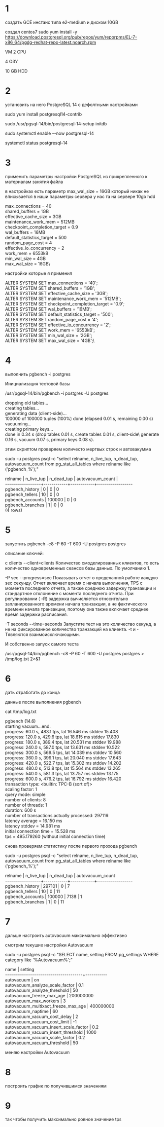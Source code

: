 # 1
создать GCE инстанс типа e2-medium и диском 10GB

создал centos7 sudo yum install -y https://download.postgresql.org/pub/repos/yum/reporpms/EL-7-x86_64/pgdg-redhat-repo-latest.noarch.rpm

VM 2 CPU 

4 ОЗУ

10 GB HDD


# 2
установить на него PostgreSQL 14 с дефолтными настройками

sudo yum install postgresql14-contrib 

sudo /usr/pgsql-14/bin/postgresql-14-setup initdb 

sudo systemctl enable --now postgresql-14 

systemctl status postgresql-14

# 3
применить параметры настройки PostgreSQL из прикрепленного к материалам занятия файла

в настройках есть параметр max_wal_size = 16GB который никак не вписывается в наши параметры сервера у нас та на сервере 10gb hdd

max_connections = 40\
shared_buffers = 1GB\
effective_cache_size = 3GB\
maintenance_work_mem = 512MB\
checkpoint_completion_target = 0.9\
wal_buffers = 16MB\
default_statistics_target = 500\
random_page_cost = 4\
effective_io_concurrency = 2\
work_mem = 6553kB\
min_wal_size = 4GB\
max_wal_size = 16GB\


настройки которые я применил

ALTER SYSTEM SET max_connections = '40'; \
ALTER SYSTEM SET shared_buffers = '1GB';\
ALTER SYSTEM SET effective_cache_size = '3GB';\
ALTER SYSTEM SET maintenance_work_mem = '512MB';\
ALTER SYSTEM SET checkpoint_completion_target = '0.9';\
ALTER SYSTEM SET wal_buffers = '16MB';\
ALTER SYSTEM SET default_statistics_target = '500';\
ALTER SYSTEM SET random_page_cost = '4';\
ALTER SYSTEM SET effective_io_concurrency = '2';\
ALTER SYSTEM SET work_mem = '6553kB';\
ALTER SYSTEM SET min_wal_size = '2GB';\
ALTER SYSTEM SET max_wal_size = '4GB';\


# 4
выполнить pgbench -i postgres

Инициализация тестовой базы

/usr/pgsql-14/bin/pgbench -i postgres -U postgres


dropping old tables...\
creating tables...\
generating data (client-side)...\
100000 of 100000 tuples (100%) done (elapsed 0.01 s, remaining 0.00 s)\
vacuuming...\
creating primary keys...\
done in 0.34 s (drop tables 0.01 s, create tables 0.01 s, client-side\ generate 0.16 s, vacuum 0.07 s, primary keys 0.08 s).




этим скриптом проверяем количесто мертвых строк и автовакумма

sudo -u postgres psql -c "select relname, n_live_tup, n_dead_tup, autovacuum_count from pg_stat_all_tables where relname like ('pgbench_%');"


 relname      | n_live_tup | n_dead_tup | autovacuum_count | \
------------------+------------+------------+------------------ \
 pgbench_history  |          0 |          0 |                0 \
 pgbench_tellers  |         10 |          0 |                0 \
 pgbench_accounts |     100000 |          0 |                0 \
 pgbench_branches |          1 |          0 |                0 \
(4 rows)  


# 5
запустить pgbench -c8 -P 60 -T 600 -U postgres postgres


описание ключей:

c clients
--client=clients Количество смоделированных клиентов, то есть количество одновременных сеансов базы данных. По умолчанию 1.

-P sec
--progress=sec
Показывать отчет о проделанной работе каждую sec секунду. Отчет включает время с начала выполнения, TPS с момента последнего отчета, а также среднюю задержку транзакции и стандартное отклонение с момента последнего отчета. При регулировании ( -R) задержка вычисляется относительно запланированного времени начала транзакции, а не фактического времени начала транзакции, поэтому она также включает среднее время задержки расписания.

-T seconds
--time=seconds
Запустите тест на это количество секунд, а не на фиксированное количество транзакций на клиента. -t и -Tявляются взаимоисключающими.


И собственно запуск самого теста

/usr/pgsql-14/bin/pgbench -c8 -P 60 -T 600 -U postgres postgres > /tmp/log.txt 2>&1


# 6
дать отработать до конца

данные после выполнения pgbench

cat /tmp/log.txt

pgbench (14.6)\
starting vacuum...end.\
progress: 60.0 s, 483.1 tps, lat 16.546 ms stddev 15.408\
progress: 120.0 s, 429.6 tps, lat 18.615 ms stddev 17.830\
progress: 180.0 s, 389.4 tps, lat 20.531 ms stddev 19.988\
progress: 240.0 s, 587.0 tps, lat 13.631 ms stddev 10.522\
progress: 300.0 s, 569.5 tps, lat 14.039 ms stddev 10.560\
progress: 360.0 s, 399.1 tps, lat 20.040 ms stddev 17.643\
progress: 420.0 s, 522.7 tps, lat 15.302 ms stddev 14.202\
progress: 480.0 s, 513.8 tps, lat 15.564 ms stddev 13.265\
progress: 540.0 s, 581.3 tps, lat 13.757 ms stddev 13.175\
progress: 600.0 s, 476.2 tps, lat 16.792 ms stddev 16.420\
transaction type: <builtin: TPC-B (sort of)>\
scaling factor: 1\
query mode: simple\
number of clients: 8\
number of threads: 1\
duration: 600 s\
number of transactions actually processed: 297116\
latency average = 16.150 ms\
latency stddev = 14.981 ms\
initial connection time = 15.528 ms\
tps = 495.179260 (without initial connection time)


снова проверяем статистику после первого прохода pgbench

sudo -u postgres psql -c "select relname, n_live_tup, n_dead_tup, autovacuum_count from pg_stat_all_tables where relname like ('pgbench_%');"

 relname      | n_live_tup | n_dead_tup | autovacuum_count\
------------------+------------+------------+------------------\
 pgbench_history  |     297101 |          0 |                7\
 pgbench_tellers  |         10 |          0 |               11\
 pgbench_accounts |     100000 |       7138 |                1\
 pgbench_branches |          1 |          0 |               11

# 7
дальше настроить autovacuum максимально эффективно

смотрим текушие настройки Autovacuum

sudo -u postgres psql -c "SELECT name, setting FROM pg_settings WHERE category like '%Autovacuum%';"

name                  |  setting\
---------------------------------------+-----------\
 autovacuum                            | on\
 autovacuum_analyze_scale_factor       | 0.1\
 autovacuum_analyze_threshold          | 50\
 autovacuum_freeze_max_age             | 200000000\
 autovacuum_max_workers                | 3\
 autovacuum_multixact_freeze_max_age   | 400000000\
 autovacuum_naptime                    | 60\
 autovacuum_vacuum_cost_delay          | 2\
 autovacuum_vacuum_cost_limit          | -1\
 autovacuum_vacuum_insert_scale_factor | 0.2\
 autovacuum_vacuum_insert_threshold    | 1000\
 autovacuum_vacuum_scale_factor        | 0.2\
 autovacuum_vacuum_threshold           | 50


меняю настройки Autovacuum



# 8
построить график по получившимся значениям

# 9
так чтобы получить максимально ровное значение tps